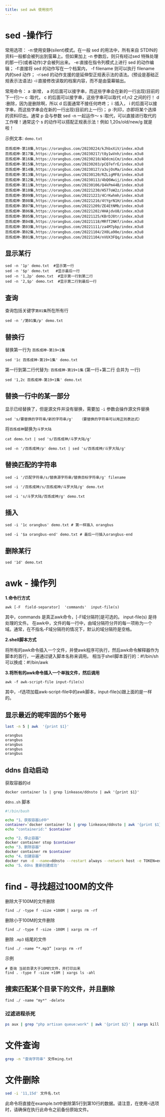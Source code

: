 ```yaml
---
title: sed awk 使用技巧
---
```


# sed -操作行

常用选项：
    -n∶使用安静(silent)模式。在一般 sed 的用法中，所有来自 STDIN的资料一般都会被列出到萤幕上。但如果加上 -n 参数后，则只有经过sed 特殊处理的那一行(或者动作)才会被列出来。
    -e∶直接在指令列模式上进行 sed 的动作编辑；
    -f∶直接将 sed 的动作写在一个档案内， -f filename 则可以执行 filename 内的sed 动作；
    -r∶sed 的动作支援的是延伸型正规表示法的语法。(预设是基础正规表示法语法)
    -i∶直接修改读取的档案内容，而不是由萤幕输出。    

常用命令：
    a  ∶新增， a 的后面可以接字串，而这些字串会在新的一行出现(目前的下一行)～
    c  ∶取代， c 的后面可以接字串，这些字串可以取代 n1,n2 之间的行！
    d  ∶删除，因为是删除啊，所以 d 后面通常不接任何咚咚；
     i  ∶插入， i 的后面可以接字串，而这些字串会在新的一行出现(目前的上一行)；
     p ∶列印，亦即将某个选择的资料印出。通常 p 会与参数 sed -n 一起运作～
     s ∶取代，可以直接进行取代的工作哩！通常这个 s 的动作可以搭配正规表示法！例如 1,20s/old/new/g 就是啦！

示例文本: `demo.txt` 

```text
百炼成神-第18集,https://orangbus.com/20230224/kJhbxXiV/index.m3u8
百炼成神-第17集,https://orangbus.com/20230217/t8y1wVnh/index.m3u8
百炼成神-第16集,https://orangbus.com/20230210/ADdcmiCm/index.m3u8
百炼成神-第15集,https://orangbus.com/20230203/pCQ7efrE/index.m3u8
百炼成神-第14集,https://orangbus.com/20230127/a3ujOsMa/index.m3u8
百炼成神-第13集,https://orangbus.com/20230120/RZLigMF8/index.m3u8
百炼成神-第12集,https://orangbus.com/20230113/4bQ6Wwij/index.m3u8
百炼成神-第11集,https://orangbus.com/20230106/Q4kPm44B/index.m3u8
百炼成神-第10集,https://orangbus.com/20221230/H577oW2z/index.m3u8
百炼成神-第09集,https://orangbus.com/20221223/4CrKwhmh/index.m3u8
百炼成神-第08集,https://orangbus.com/20221216/4tYgrN1H/index.m3u8
百炼成神-第07集,https://orangbus.com/20221209/ZE4EtNMb/index.m3u8
百炼成神-第06集,https://orangbus.com/20221202/HHAjdvU8/index.m3u8
百炼成神-第05集,https://orangbus.com/20221125/KBrDJ8tr/index.m3u8
百炼成神-第04集,https://orangbus.com/20221118/MRfT2NKf/index.m3u8
百炼成神-第03集,https://orangbus.com/20221111/za4M7pbp/index.m3u8
百炼成神-第02集,https://orangbus.com/20221104/2X0La90e/index.m3u8
百炼成神-第01集,https://orangbus.com/20221104/nVUX3FQq/index.m3u8
```

## 显示某行

```shell
sed -n '1p' demo.txt  #显示第一行 
sed -n '$p' demo.txt   #显示最后一行
sed -n '1,2p' demo.txt  #显示第一行到第二行
sed -n '2,$p' demo.txt  #显示第二行到最后一行
```

## 查询

查询包括关键字`第01集`所在所有行

```shell
sed -n '/第01集/p' demo.txt
```

## 替换行

替换第一行为 `百炼成神-第19+1集` 

```shell
sed '1c 百炼成神-第19+1集' demo.txt
```

第一行到第二行代替为: `百炼成神-第19+1集` (第一行+第二行 合并为 一行)

```shell
sed '1,2c 百炼成神-第19+1集' demo.txt
```

## 替换一行中的某一部分

显示已经替换了，但是源文件并没有替换，需要加 `-i` 参数会操作源文件替换

```shell
sed 's/要替换的字符串/新的字符串/g'   （要替换的字符串可以用正则表达式）
```

将`百炼成神`替换为`斗罗大陆`

```shell
cat demo.txt | sed 's/百炼成神/斗罗大陆/g'

sed -n '/百炼成神/p' demo.txt | sed 's/百炼成神/斗罗大陆/g'
```

## 替换匹配的字符串

```shell
sed -i '/匹配字符串/s/替换源字符串/替换目标字符串/g' filename
```

```shell
sed -i '/百炼成神/s/百炼成神/斗罗大陆/g' demo.txt

sed -i 's/斗罗大陆/百炼成神/g' demo.txt
```

## 插入

```shell
sed -i '1c orangbus' demo.txt # 第一样插入 orangbus

sed -i '$a orangbus-end' demo.txt # 最后一行插入orangbus-end
```

## 删除某行

```shell
sed '1d' demo.txt
```

# awk - 操作列

**1.命令行方式**

```shell
awk [-F  field-separator]  'commands'  input-file(s)
```

其中，commands 是真正awk命令，[-F域分隔符]是可选的。 input-file(s) 是待处理的文件。
在awk中，文件的每一行中，由域分隔符分开的每一项称为一个域。通常，在不指名-F域分隔符的情况下，默认的域分隔符是空格。

**2.shell脚本方式**

将所有的awk命令插入一个文件，并使awk程序可执行，然后awk命令解释器作为脚本的首行，一遍通过键入脚本名称来调用。
相当于shell脚本首行的：#!/bin/sh
可以换成：#!/bin/awk

**3.将所有的awk命令插入一个单独文件，然后调用**

```shell
awk -f awk-script-file input-file(s)
```

其中，-f选项加载awk-script-file中的awk脚本，input-file(s)跟上面的是一样的。

## 显示最近的呢牢固的5个账号

```bash
last -n 5 | awk  '{print $1}'
```

```bash
orangbus
orangbus
orangbus
orangbus
orangbus
```

## ddns 自动启动

获取容器的id

```shell
docker container ls | grep linkease/ddnsto | awk '{print $1}'
```

`ddns.sh` 脚本

```bash
#!/bin/bash

echo "1、获取容器id中"
container=`docker container ls | grep linkease/ddnsto | awk '{print $1}'`
echo "containerid:" $container

echo "2、停止容器"
docker container stop $container
echo "3、删除容器"
docker container rm $container
echo "4、创建容器"
docker run -d --name=ddnsto --restart always --network host -e TOKEN=ed59d1ee-0a93-451f-9ff5-81f51d72c6ec -e DEVICE_IDX=0   linkease/ddnsto:3.0.0
echo '5、ddns 重新创建成功'
```

# find - 寻找超过100M的文件

删除大于100M的文件删除

```shell
find ./ -type f -size +100M | xargs rm -rf
```

删除小于100M的文件删除

```shell
find ./ -type f -size -100M | xargs rm -rf
```

删除 `.mp3` 结尾的文件

```shell
find ./ -name “*.mp3” |xargs rm -rf   
```

示例

```
# 查询 当前目录大于10M的文件，并打印出来
find . -type f -size +10M | xargs ls -ahl
```

## 搜索匹配某个目录下的文件，并且删除

```
find ./ -name "my*" -delete
```



### 过滤进程杀死

```bash
ps aux | grep "php artisan queue:work" | awk '{print $2}' | xargs kill -9
```

# 文件查询

```bash
grep -n "查询字符串" 文件ming.txt
```

# 文件删除

```bash
sed -i '11,15d' 文件名.txt
```

此命令将直接在example.txt中删除第5行到第10行的数据。请注意，在使用-i选项时，请确保在执行此命令之前备份原始文件。





